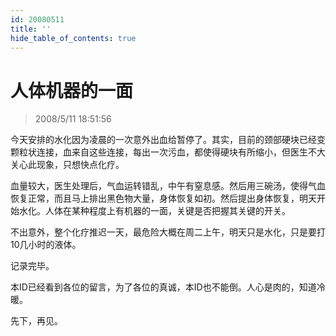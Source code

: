 ```yaml
---
id: 20080511
title: ''
hide_table_of_contents: true
---
```


# 人体机器的一面

> 2008/5/11 18:51:56

<div style={{color: '#FF0000', fontSize: '18px', fontWeight: 'bold'}}>

今天安排的水化因为凌晨的一次意外出血给暂停了。其实，目前的颈部硬块已经变颗粒状连接，血来自这些连接，每出一次污血，都使得硬块有所缩小，但医生不大关心此现象，只想快点化疗。

血量较大，医生处理后，气血运转错乱，中午有窒息感。然后用三碗汤，使得气血恢复正常，而且马上排出黑色物大量，身体恢复如初。然后提出身体恢复，明天开始水化。人体在某种程度上有机器的一面，关键是否把握其关键的开关。

不出意外，整个化疗推迟一天，最危险大概在周二上午，明天只是水化，只是要打10几小时的液体。

记录完毕。

本ID已经看到各位的留言，为了各位的真诚，本ID也不能倒。人心是肉的，知道冷暖。

先下，再见。 

</div>